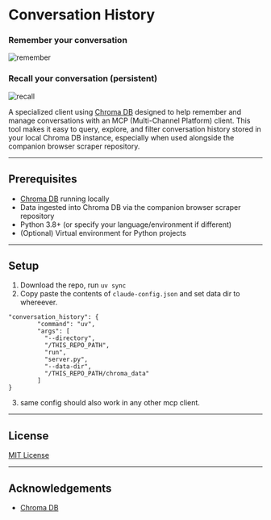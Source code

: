 # Conversation History

### Remember your conversation

![remember](https://github.com/user-attachments/assets/9b199f61-2eeb-4a54-a86d-03907f002a05)

### Recall your conversation (persistent)

![recall](https://github.com/user-attachments/assets/29c80d05-ebd8-4fcb-931d-5634e0d65a2d)

A specialized client using [Chroma DB](https://www.trychroma.com/) designed to help remember and manage conversations with an MCP (Multi-Channel Platform) client. This tool makes it easy to query, explore, and filter conversation history stored in your local Chroma DB instance, especially when used alongside the companion browser scraper repository.

---

## Prerequisites

- [Chroma DB](https://www.trychroma.com/) running locally
- Data ingested into Chroma DB via the companion browser scraper repository
- Python 3.8+ (or specify your language/environment if different)
- (Optional) Virtual environment for Python projects

---

## Setup

1. Download the repo, run `uv sync`
2. Copy paste the contents of `claude-config.json` and set data dir to whereever.

```
"conversation_history": {
        "command": "uv",
        "args": [
          "--directory",
          "/THIS_REPO_PATH",
          "run",
          "server.py",
          "--data-dir",
          "/THIS_REPO_PATH/chroma_data"
        ]
}
```

3. same config should also work in any other mcp client.

---

## License

[MIT License](LICENSE)

---

## Acknowledgements

- [Chroma DB](https://www.trychroma.com/)
